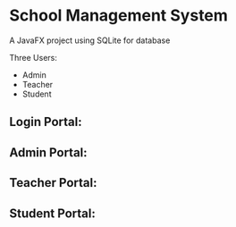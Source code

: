 # School Management System
A JavaFX project using SQLite for database

Three Users:
- Admin
- Teacher
- Student

## Login Portal:


## Admin Portal:


## Teacher Portal:


## Student Portal:

